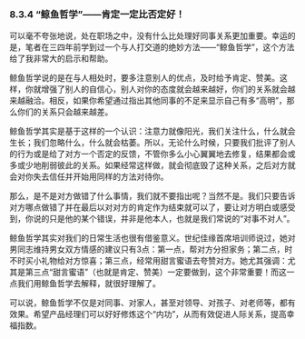 ### 8.3.4 “鲸鱼哲学”——肯定一定比否定好！

可以毫不夸张地说，处在职场之中，没有什么比处理好同事关系更加重要。幸运的是，笔者在三四年前学到过一个与人打交道的绝妙方法——“鲸鱼哲学”，这个方法给了我非常大的启示和帮助。

鲸鱼哲学说的是在与人相处时，要多注意别人的优点，及时给予肯定、赞美。这样，你就增强了别人的自信心，别人对你的态度就会越来越好，你们的关系就会越来越融洽。相反，如果你希望通过指出其他同事的不足来显示自己有多“高明”，那么你们的关系只会越来越差。

鲸鱼哲学其实是基于这样的一个认识：注意力就像阳光，我们关注什么，什么就会生长；我们忽略什么，什么就会枯萎。所以，无论什么时候，只要我们批评了别人的行为或是给了对方一个否定的反馈，不管你多么小心翼翼地去修复，结果都会或多或少地削弱彼此的关系。如果经常这样做，就会彻底毁了这种关系，之后对方就会对你失去信任并开始用同样的方法对待你。

那么，是不是对方做错了什么事情，我们就不要指出呢？当然不是。我们只要告诉对方哪点做错了并在最后以对对方的肯定作为结束就可以了，要让对方明白或感受到，你说的只是他的某个错误，并非是他本人，也就是我们常说的“对事不对人”。

鲸鱼哲学其实对我们的日常生活也很有借鉴意义。世纪佳缘首席培训师说过，她对男同志维持男女双方情感的建议只有3点：第一点，帮对方分担家务；第二点，时不时买小礼物给对方惊喜；第三点，经常用甜言蜜语去夸赞对方。她尤其强调：尤其是第三点“甜言蜜语”（也就是肯定、赞美）一定要做到，这个非常重要！而这一点我们用鲸鱼哲学去解释，就很好理解了。

可以说，鲸鱼哲学不仅是对同事、对家人，甚至对领导、对孩子、对老师等，都有效果。希望产品经理们可以好好修炼这个“内功”，从而有效促进人际关系，提高幸福指数。
